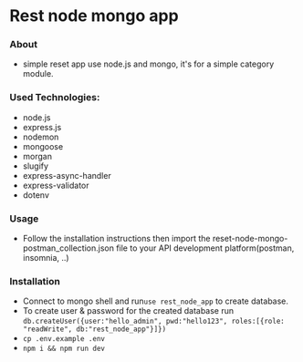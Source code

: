 # Rest node mongo app

### About
- simple reset app use node.js and mongo, it's for a simple category module.

### Used Technologies:
- node.js
- express.js
- nodemon
- mongoose
- morgan
- slugify
- express-async-handler
- express-validator
- dotenv

### Usage
- Follow the installation instructions then import the 
reset-node-mongo-postman_collection.json file to your API development platform(postman, insomnia, ..)

### Installation
- Connect to mongo shell and run`use rest_node_app` to create database.
- To create user & password for the created database run `db.createUser({user:"hello_admin", pwd:"hello123", roles:[{role: "readWrite", db:"rest_node_app"}]})`
- `cp .env.example .env`
- `npm i && npm run dev`



